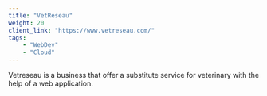 ```yaml
---
title: "VetReseau"
weight: 20
client_link: "https://www.vetreseau.com/"
tags:
    - "WebDev"
    - "Cloud"
---
```


Vetreseau is a business that offer a substitute service for veterinary with the help of a web application.
